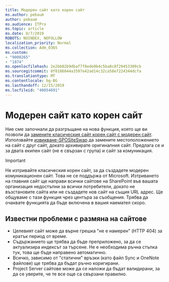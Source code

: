 ```yaml
---
title: Модерен сайт като корен сайт
ms.author: pebaum
author: pebaum
ms.audience: ITPro
ms.topic: article
ms.date: 8/7/2019
ROBOTS: NOINDEX, NOFOLLOW
localization_priority: Normal
ms.collection: Adm_O365
ms.custom:
- "9000265"
- "1874"
ms.openlocfilehash: 2e2bb02b9dbaf7f8ede0b4c5ba8c8f29453309cb
ms.sourcegitcommit: 0f0186044a3597e42ad14c32ca58e7224344dcfa
ms.translationtype: MT
ms.contentlocale: bg-BG
ms.lasthandoff: 12/15/2019
ms.locfileid: "40054691"
---
```

# <a name="modern-site-as-root-site"></a>Модерен сайт като корен сайт

Ние сме започнали да разгръщане на нова функция, която ще ви позволи да [замените класическия сайт корен сайт с модерен сайт](https://docs.microsoft.com/sharepoint/modern-root-site). Използвайте [извикване-SPOSiteSwap](https://docs.microsoft.com/powershell/module/sharepoint-online/invoke-spositeswap?view=sharepoint-ps) да замените местоположението на сайт с друг сайт, докато архивирате оригиналния сайт. Предлага се и за двата екипен сайт (не е свързан с група) и сайт за комуникация.

>[!Important]
> Не изтривайте класическия корен сайт, за да създадете модерен комуникационен сайт. Това не се поддържа от Microsoft. Изтриването на главния сайт ще направи всички сайтове на SharePoint във вашата организация недостъпни за всички потребители, докато не възстановите сайта или не създадете нов сайт на същия URL адрес. Ще общуваме с тази функция чрез центъра за съобщения. Трябва да очаквате функцията да бъде включена в вашия наемател скоро.

## <a name="known-issues-with-swapping-sites"></a>Известни проблеми с размяна на сайтове
- Целевият сайт може да върне грешка "не е намерен" (HTTP 404) за кратък период от време.
- Съдържанието ще трябва да бъде преприложено, за да се актуализира индексът за търсене. Не е необходима ръчна стъпка тук, това ще бъде направено автоматично.
- Всичко, зависимо от "статични" връзки (като файл Sync и OneNote файлове) ще трябва да бъдат ръчно коригирани.
- Project Server сайтове може да се наложи да бъдат валидирани, за да се уверите, че те все още са свързани правилно. 
